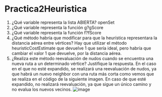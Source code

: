 # Practica2Heuristica

1. ¿Qué variable representa la lista ABIERTA? openSet
2. ¿Qué variable representa la función g?gScore
3. ¿Qué variable representa la función f?fScore
4. ¿Qué método habría que modificar para que la heurística representara la distancia aérea entre vértices? Hay que utilizar el método heuristicCostEstimate que devuelve 1 que sería ideal, pero habría que cambiar el valor 1 que devuelve, por la distancia aérea.
5. ¿Realiza este método reevaluación de nudos cuando se encuentra una nueva ruta a un determinado vértice? Justifique la respuesta.
En el caso en el que no esté expandido, se realizará una reevaluación de nudos, ya que habrá un nuevo neighbor con una ruta más corta como vemos que se realiza en el código de la siguiente imagen. En caso de que esté expandido, no realizará reevaluación, ya que sigue un único camino y no evalua los nuevos vecinos.
![image](https://user-images.githubusercontent.com/65571317/143951321-d43c3351-9c8f-4813-81bc-53af12f9dcf9.png)


